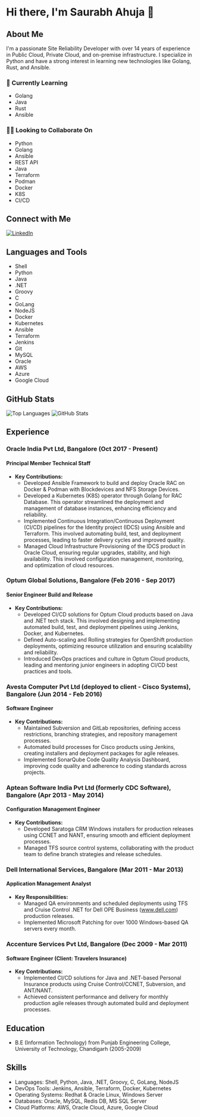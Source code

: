 # Hi there, I'm Saurabh Ahuja 👋

## About Me
I'm a passionate Site Reliability Developer with over 14 years of experience in Public Cloud, Private Cloud, and on-premise infrastructure. I specialize in Python and have a strong interest in learning new technologies like Golang, Rust, and Ansible.

### 🌱 Currently Learning
- Golang
- Java
- Rust
- Ansible

### 👯‍♂️ Looking to Collaborate On
- Python
- Golang
- Ansible
- REST API
- Java
- Terraform
- Podman
- Docker
- K8S
- CI/CD

## Connect with Me
[![LinkedIn](https://img.shields.io/badge/-saurabhaahujaa-blue?style=flat&logo=Linkedin&logoColor=white&link=https://linkedin.com/in/saurabhaahujaa)](https://linkedin.com/in/saurabhaahujaa)

## Languages and Tools
- Shell
- Python
- Java
- .NET
- Groovy
- C
- GoLang
- NodeJS
- Docker
- Kubernetes
- Ansible
- Terraform
- Jenkins
- Git
- MySQL
- Oracle
- AWS
- Azure
- Google Cloud

## GitHub Stats
![Top Languages](https://github-readme-stats.vercel.app/api/top-langs/?username=saurabhaahujaa&layout=compact)
![GitHub Stats](https://github-readme-stats.vercel.app/api?username=saurabhaahujaa&show_icons=true)

## Experience

### Oracle India Pvt Ltd, Bangalore (Oct 2017 - Present)
#### Principal Member Technical Staff
- **Key Contributions:**
  - Developed Ansible Framework to build and deploy Oracle RAC on Docker & Podman with Blockdevices and NFS Storage Devices.
  - Developed a Kubernetes (K8S) operator through Golang for RAC Database. This operator streamlined the deployment and management of database instances, enhancing efficiency and reliability.
  - Implemented Continuous Integration/Continuous Deployment (CI/CD) pipelines for the Identity project (IDCS) using Ansible and Terraform. This involved automating build, test, and deployment processes, leading to faster delivery cycles and improved quality.
  - Managed Cloud Infrastructure Provisioning of the IDCS product in Oracle Cloud, ensuring regular upgrades, stability, and high availability. This involved configuration management, monitoring, and optimization of cloud resources.

### Optum Global Solutions, Bangalore (Feb 2016 - Sep 2017)
#### Senior Engineer Build and Release
- **Key Contributions:**
  - Developed CI/CD solutions for Optum Cloud products based on Java and .NET tech stack. This involved designing and implementing automated build, test, and deployment pipelines using Jenkins, Docker, and Kubernetes.
  - Defined Auto-scaling and Rolling strategies for OpenShift production deployments, optimizing resource utilization and ensuring scalability and reliability.
  - Introduced DevOps practices and culture in Optum Cloud products, leading and mentoring junior engineers in adopting CI/CD best practices and tools.

### Avesta Computer Pvt Ltd (deployed to client - Cisco Systems), Bangalore (Jun 2014 - Feb 2016)
#### Software Engineer
- **Key Contributions:**
  - Maintained Subversion and GitLab repositories, defining access restrictions, branching strategies, and repository management processes.
  - Automated build processes for Cisco products using Jenkins, creating installers and deployment packages for agile releases.
  - Implemented SonarQube Code Quality Analysis Dashboard, improving code quality and adherence to coding standards across projects.

### Aptean Software India Pvt Ltd (formerly CDC Software), Bangalore (Apr 2013 - May 2014)
#### Configuration Management Engineer
- **Key Contributions:**
  - Developed Saratoga CRM Windows installers for production releases using CCNET and NANT, ensuring smooth and efficient deployment processes.
  - Managed TFS source control systems, collaborating with the product team to define branch strategies and release schedules.

### Dell International Services, Bangalore (Mar 2011 - Mar 2013)
#### Application Management Analyst
- **Key Responsibilities:**
  - Managed QA environments and scheduled deployments using TFS and Cruise Control .NET for Dell OPE Business (www.dell.com) production releases.
  - Implemented Microsoft Patching for over 1000 Windows-based QA servers every month.

### Accenture Services Pvt Ltd, Bangalore (Dec 2009 - Mar 2011)
#### Software Engineer (Client: Travelers Insurance)
- **Key Contributions:**
  - Implemented CI/CD solutions for Java and .NET-based Personal Insurance products using Cruise Control/CCNET, Subversion, and ANT/NANT.
  - Achieved consistent performance and delivery for monthly production agile releases through automated build and deployment processes.

## Education
- B.E (Information Technology) from Punjab Engineering College, University of Technology, Chandigarh (2005-2009)

## Skills
- Languages: Shell, Python, Java, .NET, Groovy, C, GoLang, NodeJS
- DevOps Tools: Jenkins, Ansible, Terraform, Docker, Kubernetes
- Operating Systems: Redhat & Oracle Linux, Windows Server
- Databases: Oracle, MySQL, Redis DB, MS SQL Server
- Cloud Platforms: AWS, Oracle Cloud, Azure, Google Cloud
